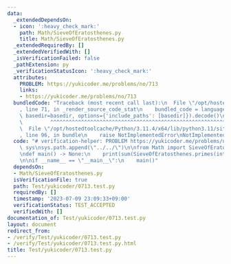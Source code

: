 ```yaml
---
data:
  _extendedDependsOn:
  - icon: ':heavy_check_mark:'
    path: Math/SieveOfEratosthenes.py
    title: Math/SieveOfEratosthenes.py
  _extendedRequiredBy: []
  _extendedVerifiedWith: []
  _isVerificationFailed: false
  _pathExtension: py
  _verificationStatusIcon: ':heavy_check_mark:'
  attributes:
    PROBLEM: https://yukicoder.me/problems/no/713
    links:
    - https://yukicoder.me/problems/no/713
  bundledCode: "Traceback (most recent call last):\n  File \"/opt/hostedtoolcache/Python/3.11.4/x64/lib/python3.11/site-packages/onlinejudge_verify/documentation/build.py\"\
    , line 71, in _render_source_code_stat\n    bundled_code = language.bundle(stat.path,\
    \ basedir=basedir, options={'include_paths': [basedir]}).decode()\n          \
    \         ^^^^^^^^^^^^^^^^^^^^^^^^^^^^^^^^^^^^^^^^^^^^^^^^^^^^^^^^^^^^^^^^^^^^^^^^^^^^^^^^^\n\
    \  File \"/opt/hostedtoolcache/Python/3.11.4/x64/lib/python3.11/site-packages/onlinejudge_verify/languages/python.py\"\
    , line 96, in bundle\n    raise NotImplementedError\nNotImplementedError\n"
  code: "# verification-helper: PROBLEM https://yukicoder.me/problems/no/713\n\nimport\
    \ sys\nsys.path.append(\"../../\")\n\nfrom Math import SieveOfEratosthenes\n\n\
    \ndef main() -> None:\n    print(sum(SieveOfEratosthenes.primes(int(input()))))\n\
    \n\nif __name__ == \"__main__\":\n    main()"
  dependsOn:
  - Math/SieveOfEratosthenes.py
  isVerificationFile: true
  path: Test/yukicoder/0713.test.py
  requiredBy: []
  timestamp: '2023-07-09 23:09:33+09:00'
  verificationStatus: TEST_ACCEPTED
  verifiedWith: []
documentation_of: Test/yukicoder/0713.test.py
layout: document
redirect_from:
- /verify/Test/yukicoder/0713.test.py
- /verify/Test/yukicoder/0713.test.py.html
title: Test/yukicoder/0713.test.py
---
```


